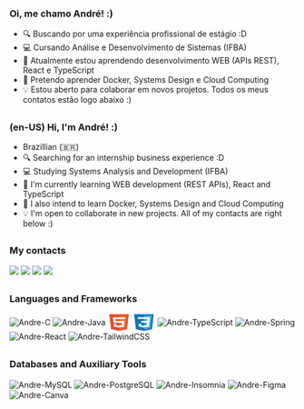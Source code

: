 ### Oi, me chamo André! :)

- 🔍 Buscando por uma experiência profissional de estágio :D
- 💻 Cursando Análise e Desenvolvimento de Sistemas (IFBA) 
- 🌱 Atualmente estou aprendendo desenvolvimento WEB (APIs REST), React e TypeScript
- 🚀 Pretendo aprender Docker, Systems Design e Cloud Computing 
- 💡 Estou aberto para colaborar em novos projetos. Todos os meus contatos estão logo abaixo :)

## 

### (en-US) Hi, I'm André! :)

- Brazillian (🇧🇷)
- 🔍 Searching for an internship business experience :D
- 💻 Studying Systems Analysis and Development (IFBA)
- 🌱 I'm currently learning WEB development (REST APIs), React and TypeScript
- 🚀 I also intend to learn Docker, Systems Design and Cloud Computing
- 💡 I'm open to collaborate in new projects. All of my contacts are right below :)

##

### My contacts

<div> 
  <a href="https://www.instagram.com/andrewls__/" target="_blank"><img src="https://img.shields.io/badge/-Instagram-%23E4405F?style=for-the-badge&logo=instagram&logoColor=white" target="_blank"></a>
  <a href = "mailto:andrelima.santos2370@gmail.com"><img src="https://img.shields.io/badge/-Email-%23333?style=for-the-badge&logo=gmail&logoColor=white" target="_blank"></a>
  <a href="https://www.linkedin.com/in/andr%C3%A9-lima-santos-2ba21422a/" target="_blank"><img src="https://img.shields.io/badge/-LinkedIn-%230077B5?style=for-the-badge&logo=linkedin&logoColor=white"     target="_blank"></a>
  <a href="https://wa.me/5574998031060" target="_blank"><img src="https://img.shields.io/badge/WhatsApp-25D366?style=for-the-badge&logo=whatsapp&logoColor=white" target="_blank"></a>
</div>

##

### Languages and Frameworks
<div>
  <img align="center" alt="Andre-C" height="30" width="40" src="https://cdn.jsdelivr.net/gh/devicons/devicon/icons/c/c-plain.svg">  
  <img align="center" alt="Andre-Java" height="30" width="40" src="https://cdn.jsdelivr.net/gh/devicons/devicon/icons/java/java-original.svg">
  <img align="center" alt="Andre-HTML" height="30" width="40" src="https://raw.githubusercontent.com/devicons/devicon/master/icons/html5/html5-original.svg">
  <img align="center" alt="Andre-CSS" height="30" width="40" src="https://raw.githubusercontent.com/devicons/devicon/master/icons/css3/css3-original.svg">
  <img align="center" alt="Andre-TypeScript" height="30" width="40" src="https://cdn.jsdelivr.net/gh/devicons/devicon@latest/icons/typescript/typescript-original.svg" /> 
  <img align="center" alt="Andre-Spring" height="30" width="40" src="https://cdn.jsdelivr.net/gh/devicons/devicon/icons/spring/spring-original.svg">
  <img align="center" alt="Andre-React" height="30" width="40" src="https://cdn.jsdelivr.net/gh/devicons/devicon@latest/icons/react/react-original.svg">
  <img align="center" alt="Andre-TailwindCSS" height="30" width="40" src="https://cdn.jsdelivr.net/gh/devicons/devicon@latest/icons/tailwindcss/tailwindcss-original.svg">
</div>

##

### Databases and Auxiliary Tools
<div>
  <img align="center" alt="Andre-MySQL" height="30" width="40" src="https://cdn.jsdelivr.net/gh/devicons/devicon/icons/mysql/mysql-original.svg">
  <img align="center" alt="Andre-PostgreSQL" height="30" width="40" src="https://cdn.jsdelivr.net/gh/devicons/devicon@latest/icons/postgresql/postgresql-original.svg" />
  <img align="center" alt="Andre-Insomnia" height="30" width="40" src="https://cdn.jsdelivr.net/gh/devicons/devicon@latest/icons/insomnia/insomnia-original.svg" />  
  <img align="center" alt="Andre-Figma" height="30" width="40"  src="https://cdn.jsdelivr.net/gh/devicons/devicon@latest/icons/figma/figma-original.svg" /> 
  <img align="center" alt="Andre-Canva" height="30" width="40" src="https://cdn.jsdelivr.net/gh/devicons/devicon/icons/canva/canva-original.svg">  
</div>

